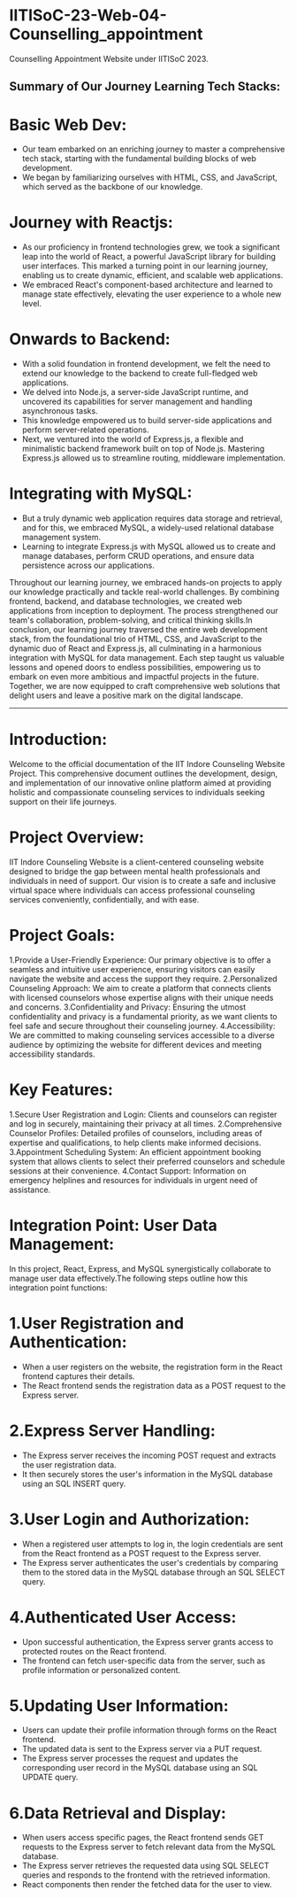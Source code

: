 # IITISoC-23-Web-04-Counselling_appointment
Counselling Appointment Website under IITISoC 2023.

## Summary of Our Journey Learning Tech Stacks:

# Basic Web Dev:
* Our team embarked on an enriching journey to master a comprehensive tech stack, starting with the fundamental building blocks of web development.
* We began by familiarizing ourselves with HTML, CSS, and JavaScript, which served as the backbone of our knowledge.

# Journey with Reactjs:
* As our proficiency in frontend technologies grew, we took a significant leap into the world of React, a powerful JavaScript library for building user interfaces. This marked a turning point in our learning journey, enabling us to create dynamic, efficient, and scalable web applications.
* We embraced React's component-based architecture and learned to manage state effectively, elevating the user experience to a whole new level.

# Onwards to Backend:
* With a solid foundation in frontend development, we felt the need to extend our knowledge to the backend to create full-fledged web applications.
* We delved into Node.js, a server-side JavaScript runtime, and uncovered its capabilities for server management and handling asynchronous tasks.
* This knowledge empowered us to build server-side applications and perform server-related operations.
* Next, we ventured into the world of Express.js, a flexible and minimalistic backend framework built on top of Node.js. Mastering Express.js allowed us to streamline routing, middleware implementation.

# Integrating with MySQL:
* But a truly dynamic web application requires data storage and retrieval, and for this, we embraced MySQL, a widely-used relational database management system.
* Learning to integrate Express.js with MySQL allowed us to create and manage databases, perform CRUD operations, and ensure data persistence across our applications.

Throughout our learning journey, we embraced hands-on projects to apply our knowledge practically and tackle real-world challenges. By combining frontend, backend, and database technologies, we created web applications from inception to deployment. The process strengthened our team's collaboration, problem-solving, and critical thinking skills.In conclusion, our learning journey traversed the entire web development stack, from the foundational trio of HTML, CSS, and JavaScript to the dynamic duo of React and Express.js, all culminating in a harmonious integration with MySQL for data management. Each step taught us valuable lessons and opened doors to endless possibilities, empowering us to embark on even more ambitious and impactful projects in the future. Together, we are now equipped to craft comprehensive web solutions that delight users and leave a positive mark on the digital landscape. 

*************************************************************************************************************************************************

# Introduction:
Welcome to the official documentation of the IIT Indore Counseling Website Project. This comprehensive document outlines the development, design, and implementation of our innovative online platform aimed at providing holistic and compassionate counseling services to individuals seeking support on their life journeys.

# Project Overview:
IIT Indore Counseling Website is a client-centered counseling website designed to bridge the gap between mental health professionals and individuals in need of support. Our vision is to create a safe and inclusive virtual space where individuals can access professional counseling services conveniently, confidentially, and with ease.

# Project Goals:
1.Provide a User-Friendly Experience: Our primary objective is to offer a seamless and intuitive user experience, ensuring visitors can easily navigate the website and access the support they require.
2.Personalized Counseling Approach: We aim to create a platform that connects clients with licensed counselors whose expertise aligns with their unique needs and concerns.
3.Confidentiality and Privacy: Ensuring the utmost confidentiality and privacy is a fundamental priority, as we want clients to feel safe and secure throughout their counseling journey.
4.Accessibility: We are committed to making counseling services accessible to a diverse audience by optimizing the website for different devices and meeting accessibility standards.

# Key Features:
1.Secure User Registration and Login: Clients and counselors can register and log in securely, maintaining their privacy at all times.
2.Comprehensive Counselor Profiles: Detailed profiles of counselors, including areas of expertise and qualifications, to help clients make informed decisions.
3.Appointment Scheduling System: An efficient appointment booking system that allows clients to select their preferred counselors and schedule sessions at their convenience.
4.Contact Support: Information on emergency helplines and resources for individuals in urgent need of assistance.


# Integration Point: User Data Management:
In this project, React, Express, and MySQL synergistically collaborate to manage user data effectively.The following steps outline how this integration point functions:

# 1.User Registration and Authentication:
* When a user registers on the website, the registration form in the React frontend captures their details.
* The React frontend sends the registration data as a POST request to the Express server.

# 2.Express Server Handling:  
* The Express server receives the incoming POST request and extracts the user registration data.
* It then securely stores the user's information in the MySQL database using an SQL INSERT query.

# 3.User Login and Authorization:
* When a registered user attempts to log in, the login credentials are sent from the React frontend as a POST request to the Express server.
* The Express server authenticates the user's credentials by comparing them to the stored data in the MySQL database through an SQL SELECT query.

# 4.Authenticated User Access:

* Upon successful authentication, the Express server grants access to protected routes on the React frontend.
* The frontend can fetch user-specific data from the server, such as profile information or personalized content.

# 5.Updating User Information:

* Users can update their profile information through forms on the React frontend.
* The updated data is sent to the Express server via a PUT request.
* The Express server processes the request and updates the corresponding user record in the MySQL database using an SQL UPDATE query.

# 6.Data Retrieval and Display:

* When users access specific pages, the React frontend sends GET requests to the Express server to fetch relevant data from the MySQL database.
* The Express server retrieves the requested data using SQL SELECT queries and responds to the frontend with the retrieved information.
* React components then render the fetched data for the user to view.

